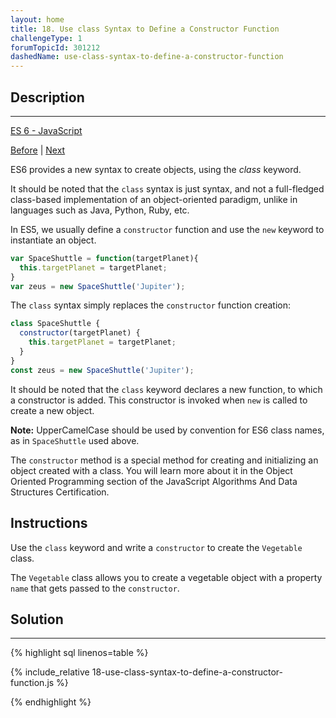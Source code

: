```yaml
---
layout: home 
title: 18. Use class Syntax to Define a Constructor Function
challengeType: 1
forumTopicId: 301212
dashedName: use-class-syntax-to-define-a-constructor-function
---
```


<div class="row">
<div class="columnStmt" markdown="1">

## Description
------

[ES 6 -  JavaScript](./README.md) 

[Before](./17-write-concise-declarative-functions-with-es6.md)  | [Next](./19-use-getters-and-setters-to-control-access-to-an-object.md)

ES6 provides a new syntax to create objects, using the <dfn>class</dfn> keyword.

It should be noted that the `class` syntax is just syntax, and not a full-fledged class-based implementation of an object-oriented paradigm, unlike in languages such as Java, Python, Ruby, etc.

In ES5, we usually define a `constructor` function and use the `new` keyword to instantiate an object.

```js
var SpaceShuttle = function(targetPlanet){
  this.targetPlanet = targetPlanet;
}
var zeus = new SpaceShuttle('Jupiter');
```

The `class` syntax simply replaces the `constructor` function creation:

```js
class SpaceShuttle {
  constructor(targetPlanet) {
    this.targetPlanet = targetPlanet;
  }
}
const zeus = new SpaceShuttle('Jupiter');
```

It should be noted that the `class` keyword declares a new function, to which a constructor is added. This constructor is invoked when `new` is called to create a new object.

**Note:** UpperCamelCase should be used by convention for ES6 class names, as in `SpaceShuttle` used above.

The `constructor` method is a special method for creating and initializing an object created with a class. You will learn more about it in the Object Oriented Programming section of the JavaScript Algorithms And Data Structures Certification.

##  Instructions

Use the `class` keyword and write a `constructor` to create the `Vegetable` class.

The `Vegetable` class allows you to create a vegetable object with a property `name` that gets passed to the `constructor`.

</div>
<div class="columnSol" markdown="1">

## Solution
------

{% highlight sql linenos=table %}

{% include_relative 18-use-class-syntax-to-define-a-constructor-function.js %}

{% endhighlight %}

</div>
</div>


